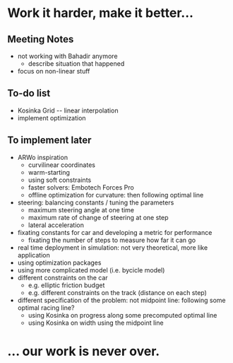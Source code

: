 # Work it harder, make it better...

## Meeting Notes
- not working with Bahadir anymore
    - describe situation that happened
- focus on non-linear stuff

## To-do list
- Kosinka Grid -- linear interpolation
- implement optimization
    
## To implement later
- ARWo inspiration
    - curvilinear coordinates
    - warm-starting
    - using soft constraints
    - faster solvers: Embotech Forces Pro
    - offline optimization for curvature: then following optimal line
- steering: balancing constants / tuning the parameters
    - maximum steering angle at one time
    - maximum rate of change of steering at one step
    - lateral acceleration
- fixating constants for car and developing a metric for performance
    - fixating the number of steps to measure how far it can go
- real time deployment in simulation: not very theoretical, more like application
- using optimization packages
- using more complicated model (i.e. bycicle model)
- different constraints on the car
    - e.g. elliptic friction budget
    - e.g. different constraints on the track (distance on each step)
- different specification of the problem: not midpoint line: following some optimal racing line?
    - using Kosinka on progress along some precomputed optimal line
    - using Kosinka on width using the midpoint line
    
# ... our work is never over.